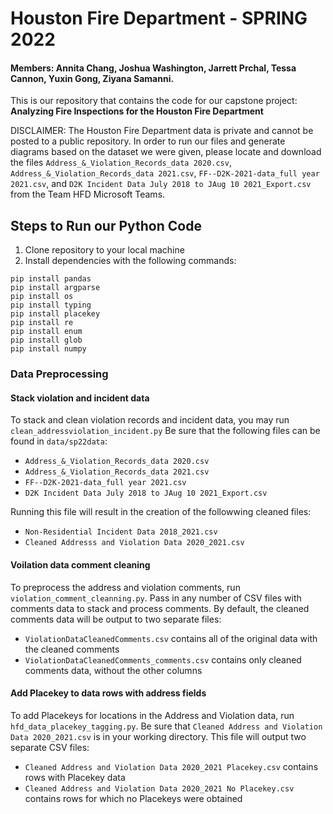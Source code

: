 # Houston Fire Department - SPRING 2022
#### Members: Annita Chang, Joshua Washington, Jarrett Prchal, Tessa Cannon, Yuxin Gong, Ziyana Samanni.

This is our repository that contains the code for our capstone project: <br /> **Analyzing Fire Inspections for the Houston Fire Department**

DISCLAIMER: The Houston Fire Department data is private and cannot be posted to a public repository. In order to run our files and generate diagrams based on the dataset we were given, please locate and download the files `Address_&_Violation_Records_data 2020.csv`, `Address_&_Violation_Records_data 2021.csv`, `FF--D2K-2021-data_full year 2021.csv`, and `D2K Incident Data July 2018 to JAug 10 2021_Export.csv` from the Team HFD Microsoft Teams.

## Steps to Run our Python Code

1. Clone repository to your local machine
2. Install dependencies with the following commands:

```
pip install pandas
pip install argparse
pip install os
pip install typing
pip install placekey
pip install re
pip install enum
pip install glob
pip install numpy
```

### Data Preprocessing
#### Stack violation and incident data
To stack and clean violation records and incident data, you may run `clean_addressviolation_incident.py` Be sure that the following files can be found in `data/sp22data`:
* `Address_&_Violation_Records_data 2020.csv`
* `Address_&_Violation_Records_data 2021.csv`
* `FF--D2K-2021-data_full year 2021.csv`
* `D2K Incident Data July 2018 to JAug 10 2021_Export.csv`

Running this file will result in the creation of the followwing cleaned files:
* `Non-Residential Incident Data 2018_2021.csv`
* `Cleaned Addresss and Violation Data 2020_2021.csv`

#### Voilation data comment cleaning
To preprocess the address and violation comments, run `violation_comment_cleanning.py`. Pass in any number of CSV files with comments data to stack and process comments. By default, the cleaned comments data will be output to two separate files:
* `ViolationDataCleanedComments.csv` contains all of the original data with the cleaned comments
* `ViolationDataCleanedComments_comments.csv` contains only cleaned comments data, without the other columns

#### Add Placekey to data rows with address fields
To add Placekeys for locations in the Address and Violation data, run `hfd_data_placekey_tagging.py`. Be sure that `Cleaned Address and Violation Data 2020_2021.csv` is in your working directory. This file will output two separate CSV files:
* `Cleaned Address and Violation Data 2020_2021 Placekey.csv` contains rows with Placekey data
* `Cleaned Address and Violation Data 2020_2021 No Placekey.csv` contains rows for which no Placekeys were obtained
